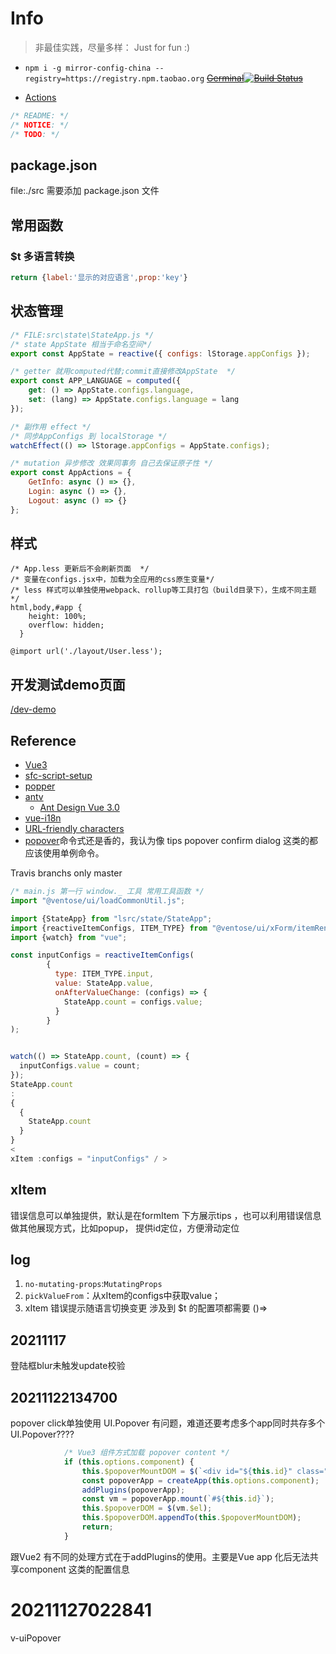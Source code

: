 # Info

>非最佳实践，尽量多样： Just for fun :)

- `npm i -g mirror-config-china --registry=https://registry.npm.taobao.org`
~~[Germinal](https://shonesinglone.github.io/germinal/)[![Build Status](https://app.travis-ci.com/ShoneSingLone/germinal.svg?branch=master)](https://app.travis-ci.com/ShoneSingLone/germinal)~~

- [Actions](https://dev.to/pierresaid/deploy-node-projects-to-github-pages-with-github-actions-4jco)

```js
/* README: */
/* NOTICE: */
/* TODO: */
```

## package.json

file:./src 需要添加 package.json 文件
## 常用函数

### $t 多语言转换

```js
return {label:'显示的对应语言',prop:'key'}
```

## 状态管理

```js
/* FILE:src\state\StateApp.js */
/* state AppState 相当于命名空间*/
export const AppState = reactive({ configs: lStorage.appConfigs });

/* getter 就用computed代替;commit直接修改AppState  */
export const APP_LANGUAGE = computed({
    get: () => AppState.configs.language,
    set: (lang) => AppState.configs.language = lang
});

/* 副作用 effect */
/* 同步AppConfigs 到 localStorage */
watchEffect(() => lStorage.appConfigs = AppState.configs);

/* mutation 异步修改 效果同事务 自己去保证原子性 */
export const AppActions = {
    GetInfo: async () => {},
    Login: async () => {},
    Logout: async () => {}
};
```

## 样式

```less
/* App.less 更新后不会刷新页面  */
/* 变量在configs.jsx中，加载为全应用的css原生变量*/
/* less 样式可以单独使用webpack、rollup等工具打包（build目录下），生成不同主题 */
html,body,#app {
    height: 100%;
    overflow: hidden;
  }
  
@import url('./layout/User.less');

```

## 开发测试demo页面

[/dev-demo](http://localhost:3000/#/dev-demo)

## Reference

- [Vue3](https://v3.cn.vuejs.org/api/)
- [sfc-script-setup](https://v3.cn.vuejs.org/api/sfc-script-setup.html)
- [popper](https://popper.js.org/)
- [antv](https://next.antdv.com/components/overview-cn/)
  - [Ant Design Vue 3.0](https://mp.weixin.qq.com/s?__biz=MzU4NTgyMTM0MQ==&mid=2247484357&idx=1&sn=478c97c3ddd1703f4851863a8f4b2863&chksm=fd85fe37caf27721818cfcef9521116cb54ca4c023951445ed71a1d87786c383f2888d64035f&mpshare=1&scene=23&srcid=10203hvGd6nN3z8bEYuCS1LI&sharer_sharetime=1634692039568&sharer_shareid=966f440169937ddeabee7cec964be6bc#rd)
- [vue-i18n](https://vue-i18n.intlify.dev/guide/advanced/composition.html#mapping-between-vuei18n-instance-and-composer-instance)
- [URL-friendly characters](https://stackoverflow.com/questions/695438/what-are-the-safe-characters-for-making-urls)
- [popover](https://www.jqueryscript.net/blog/best-popover.html)命令式还是香的，我认为像 tips  popover confirm dialog 这类的都应该使用单例命令。

Travis branchs only master

```js
/* main.js 第一行 window._ 工具 常用工具函数 */
import "@ventose/ui/loadCommonUtil.js";
```

```js
import {StateApp} from "lsrc/state/StateApp";
import {reactiveItemConfigs, ITEM_TYPE} from "@ventose/ui/xForm/itemRenders/common.js";
import {watch} from "vue";

const inputConfigs = reactiveItemConfigs(
        {
          type: ITEM_TYPE.input,
          value: StateApp.value,
          onAfterValueChange: (configs) => {
            StateApp.count = configs.value;
          }
        }
);


watch(() => StateApp.count, (count) => {
  inputConfigs.value = count;
});
StateApp.count
:
{
  {
    StateApp.count
  }
}
<
xItem :configs = "inputConfigs" / >

```

## xItem

错误信息可以单独提供，默认是在formItem 下方展示tips ，也可以利用错误信息做其他展现方式，比如popup， 提供id定位，方便滑动定位

## log

1. `no-mutating-props`:`MutatingProps`
2. `pickValueFrom`：从xItem的configs中获取value；
3. xItem 错误提示随语言切换变更 涉及到 $t 的配置项都需要 ()=>

## 20211117

登陆框blur未触发update校验

## 20211122134700

popover click单独使用
UI.Popover 有问题，难道还要考虑多个app同时共存多个UI.Popover????
```js
            /* Vue3 组件方式加载 popover content */
            if (this.options.component) {
                this.$popoverMountDOM = $(`<div id="${this.id}" class="x-popover-content"/>`).prependTo($("body"));
                const popoverApp = createApp(this.options.component);
                addPlugins(popoverApp);
                const vm = popoverApp.mount(`#${this.id}`);
                this.$popoverDOM = $(vm.$el);
                this.$popoverDOM.appendTo(this.$popoverMountDOM);
                return;
            }
```
跟Vue2 有不同的处理方式在于addPlugins的使用。主要是Vue app 化后无法共享component 这类的配置信息


# 20211127022841

v-uiPopover